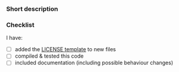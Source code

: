 ### Short description
<!-- Write a small description of what this Pull Request fixes or provides, including the issue #s -->

### Checklist
<!-- please indicate if any of these things are done/included with this Pull Request. Not all boxes need to be checked for the Pull Request to be accepted -->
I have:
- [ ] added the [LICENSE template](https://github.com/pmacct/pmacct/blob/master/LICENSE.template) to new files
- [ ] compiled & tested this code
- [ ] included documentation (including possible behaviour changes)

